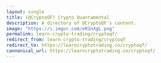 ```yaml
---
layout: single
title: (@CryptoQF) Crypto Quantamental 
description: A directory of @CryptoQF's content.
image: "https://i.imgur.com/eR2nXgL.png"
permalink: learn-crypto-trading/cryptoqf/  
redirect_from: learn-crypto-trading/cryptoqf
redirect_to: https://learncryptotrading.co/cryptoqf/  
cannonical_url: https://learncryptotrading.co/cryptoqf/  
---
```


